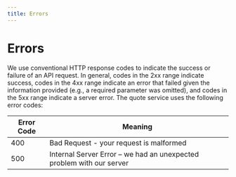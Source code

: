 ```yaml
---
title: Errors
---
```


# Errors
We use conventional HTTP response codes to indicate the success or failure of an API request.
In general, codes in the 2xx range indicate success, codes in the 4xx range indicate an error that failed given the information provided (e.g., a required parameter was omitted), and codes in the 5xx range indicate a server error.
The quote service uses the following error codes:

Error Code | Meaning
---------- | -------
400        | Bad Request - your request is malformed
500	       | Internal Server Error – we had an unexpected problem with our server